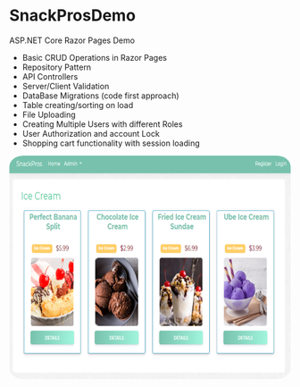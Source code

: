 # SnackProsDemo
ASP.NET Core Razor Pages Demo

- Basic CRUD Operations in Razor Pages
- Repository Pattern
- API Controllers 
- Server/Client Validation
- DataBase Migrations (code first approach)
- Table creating/sorting on load
- File Uploading
- Creating Multiple Users with different Roles
- User Authorization and account Lock 
- Shopping cart functionality with session loading 
 
<a href="https://github.com/agent1red/SnackProsDemo/blob/master/AppImages/SnackProsCustomerPage.PNG?raw=true"><img src="https://github.com/agent1red/SnackProsDemo/blob/master/AppImages/SnackProsCustomerPage.PNG?raw=true" width="600" height="400"  style="border-radius:5%" /></a>
